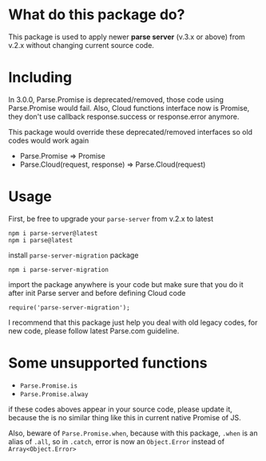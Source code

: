 # What do this package do?
This package is used to apply newer **parse server** (v.3.x or above) from v.2.x without changing current source code.

# Including
In 3.0.0, Parse.Promise is deprecated/removed, those code using Parse.Promise would fail. Also, Cloud functions interface now is Promise, they don't use callback response.success or response.error anymore.

This package would override these deprecated/removed interfaces so old codes would work again
 * Parse.Promise => Promise
 * Parse.Cloud(request, response) => Parse.Cloud(request)

# Usage
First, be free to upgrade your `parse-server` from v.2.x to latest
<pre><code>npm i parse-server@latest
npm i parse@latest</code></pre>

install `parse-server-migration` package

<pre><code>npm i parse-server-migration</code></pre>

import the package anywhere is your code but make sure that you do it after init Parse server and before defining Cloud code

<pre><code>require('parse-server-migration');</code></pre>

I recommend that this package just help you deal with old legacy codes, for new code, please follow latest Parse.com guideline.

# Some unsupported functions
 * `Parse.Promise.is`
 * `Parse.Promise.alway`

if these codes aboves appear in your source code, please update it, because the is no similar thing like this in current native Promise of JS.

Also, beware of `Parse.Promise.when`, because with this package, `.when` is an alias of `.all`, so in `.catch`, error is now an `Object.Error` instead of `Array<Object.Error>`